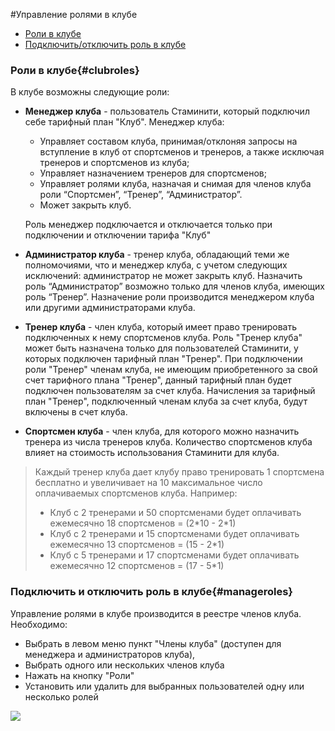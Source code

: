 #Управление ролями в клубе

* [Роли в клубе](#clubroles)
* [Подключить/отключить роль в клубе](#manageroles)

### Роли в клубе{#clubroles}
В клубе возможны следующие роли:
* **Менеджер клуба** - пользователь Стаминити, который подключил себе тарифный план "Клуб". Менеджер клуба:
    * Управляет составом клуба, принимая/отклоняя запросы на вступление в клуб от спортсменов и тренеров, а также исключая тренеров и спортсменов из клуба;
    * Управляет назначением тренеров для спортсменов;
    * Управляет ролями клуба, назначая и снимая для членов клуба роли “Спортсмен”, “Тренер”, “Администратор”. 
    * Может закрыть клуб.
    
    Роль менеджер подключается и отключается только при подключении и отключении тарифа "Клуб"

* **Администратор клуба** - тренер клуба, обладающий теми же полномочиями, что и менеджер клуба, с учетом следующих исключений: администратор не может закрыть клуб.
Назначить роль “Администратор” возможно только для членов клуба, имеющих роль “Тренер”. Назначение роли производится менеджером клуба или другими администраторами клуба. 

* **Тренер клуба** - член клуба, который имеет право тренировать подключенных к нему спортсменов клуба. Роль "Тренер клуба" может быть назначена только для пользователей Стаминити, у которых подключен тарифный план "Тренер". При подключении роли "Тренер" членам клуба, не имеющим приобретенного за свой счет тарифного плана "Тренер", данный тарифный план будет подключен пользователям за счет клуба. Начисления за тарифный план "Тренер", подключенный членам клуба за счет клуба, будут включены в счет клуба.

* **Спортсмен клуба** - член клуба, для которого можно назначить тренера из числа тренеров клуба. Количество спортсменов клуба влияет на стоимость использования Стаминити для клуба. 
> Каждый тренер клуба дает клубу право тренировать 1 спортсмена бесплатно и увеличивает на 10 максимальное число оплачиваемых спортсменов клуба. Например:
> * Клуб с 2 тренерами и 50 спортсменами будет оплачивать ежемесячно 18 спортсменов = (2\*10 - 2\*1)
> * Клуб с 2 тренерами и 15 спортсменами будет оплачивать ежемесячно 13 спортсменов = (15 - 2\*1)
> * Клуб с 5 тренерами и 17 спортсменами будет оплачивать ежемесячно 12 спортсменов = (17 - 5\*1)


### Подключить и отключить роль в клубе{#manageroles}
Управление ролями в клубе производится в реестре членов клуба. Необходимо:
* Выбрать в левом меню пункт "Члены клуба" (доступен для менеджера и администраторов клуба),
* Выбрать одного или нескольких членов клуба
* Нажать на кнопку "Роли"
* Установить или удалить для выбранных пользователей одну или несколько ролей

![](http://content.staminity.com/assets/images/club/club-manage-roles.gif)



